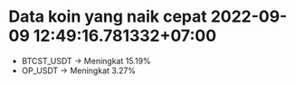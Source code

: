# Data koin yang naik cepat 2022-09-09 12:49:16.781332+07:00

* BTCST_USDT -> Meningkat 15.19%
* OP_USDT -> Meningkat 3.27%
